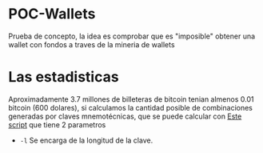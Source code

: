 # POC-Wallets
Prueba de concepto, la idea es comprobar que es "imposible" obtener una wallet con fondos a traves de la mineria de wallets
# Las estadisticas
Aproximadamente 3.7 millones de billeteras de bitcoin tenian almenos 0.01 bitcoin (600 dolares), si calculamos la cantidad posible de combinaciones generadas por claves mnemotécnicas, que se puede calcular con [Este script](./calcular.py) que tiene 2 parametros

- `-l` Se encarga de la longitud de la clave.